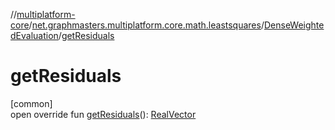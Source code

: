 //[multiplatform-core](../../../index.md)/[net.graphmasters.multiplatform.core.math.leastsquares](../index.md)/[DenseWeightedEvaluation](index.md)/[getResiduals](get-residuals.md)

# getResiduals

[common]\
open override fun [getResiduals](get-residuals.md)(): [RealVector](../../net.graphmasters.multiplatform.core.math.linear/-real-vector/index.md)

